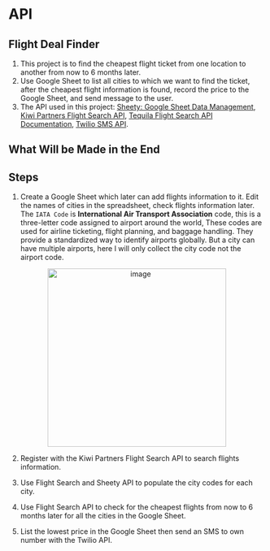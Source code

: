 # API

## Flight Deal Finder

1. This project is to find the cheapest flight ticket from one location to another from now to 6 months later.
2. Use Google Sheet to list all cities to which we want to find the ticket, after the cheapest flight information is found, record the price to the Google Sheet, and send message to the user.
3. The API used in this project: [Sheety: Google Sheet Data Management](https://sheety.co/), [Kiwi Partners Flight Search API](https://partners.kiwi.com/), [Tequila Flight Search API Documentation](https://tequila.kiwi.com/portal/docs/tequila_api), [Twilio SMS API](https://www.twilio.com/docs/sms).

## What Will be Made in the End


## Steps

1. Create a Google Sheet which later can add flights information to it. Edit the names of cities in the spreadsheet, check flights information later. The `IATA Code` is **International Air Transport Association** code, this is a three-letter code assigned to airport around the world, These codes are used for airline ticketing, flight planning, and baggage handling. They provide a standardized way to identify airports globally. But a city can have multiple airports, here I will only collect the city code not the airport code.

<div align=center>
<img width="351" alt="image" src="https://github.com/ShiyuFan0820/CSLearningNote/assets/149340606/ed9d5f17-f992-4e16-9653-1f0877b7b195">
</div>

2. Register with the Kiwi Partners Flight Search API to search flights information.

3. Use Flight Search and Sheety API to populate the city codes for each city.

4. Use Flight Search API to check for the cheapest flights from now to 6 months later for all the cities in the Google Sheet.

5. List the lowest price in the Google Sheet then send an SMS to own number with the Twilio API.

```py

```

